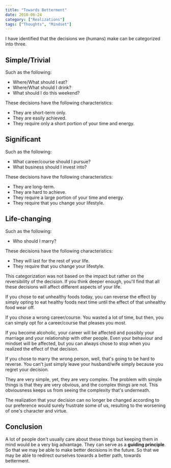 ```yaml
---
title: "Towards Betterment"
date: 2018-06-24
category: ["Realizations"]
tags: ["Thoughts", "Mindset"]
---
```


I have identified that the decisions we (humans) make can be categorized into three.

## Simple/Trivial

Such as the following:

- Where/What should I eat?
- Where/What should I drink?
- What should I do this weekend?

These decisions have the following characteristics:

- They are short-term only.
- They are easily achieved.
- They require only a short portion of your time and energy.

## Significant

Such as the following:

- What career/course should I pursue?
- What business should I invest into?

These decisions have the following characteristics:

- They are long-term.
- They are hard to achieve.
- They require a large portion of your time and energy.
- They require that you change your lifestyle.

## Life-changing

Such as the following:

- Who should I marry?

These decisions have the following characteristics:

- They will last for the rest of your life.
- They require that you change your lifestyle.

This categorization was not based on the impact but rather on the reversibility of the decision. If you think deeper enough, you'll find that all these decisions will affect different aspects of your life.

If you chose to eat unhealthy foods today, you can reverse the effect by simply opting to eat healthy foods next time until the effect of that unhealthy food wear off.

If you chose a wrong career/course. You wasted a lot of time, but then, you can simply opt for a career/course that pleases you most.

If you become alcoholic, your career will be affected and possibly your marriage and your relationship with other people. Even your behaviour and mindset will be affected, but you can always chose to stop when you realized the effect of that decision.

If you chose to marry the wrong person, well, that's going to be hard to reverse. You can't just simply leave your husband/wife simply because you regret your decision.

They are very simple, yet, they are very complex. The problem with simple things is that they are very obvious, and the complex things are not. This obviousness keeps us from seeing the complexity that's underneath.

The realization that your decision can no longer be changed according to our preference would surely frustrate some of us, resulting to the worsening of one's character and virtue.

## Conclusion

A lot of people don't usually care about these things but keeping them in mind would be a very big advantage. They can serve as a **guiding principle**. So that we may be able to make better decisions in the future. So that we may be able to redirect ourselves towards a better path, towards betterment.
